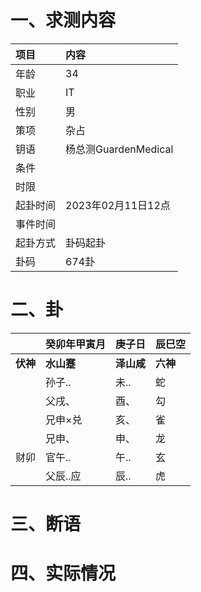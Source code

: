 # 一、求测内容
|项目|内容|
|:-|:-|
|年龄|34|
|职业|IT|
|性别|男|
|策项|杂占|
|钥语|杨总测GuardenMedical|
|条件||
|时限||
|起卦时间|2023年02月11日12点|
|事件时间||
|起卦方式|卦码起卦|
|卦码|674卦|

# 二、卦
||癸卯年甲寅月|庚子日|辰巳空|
|:-|:-|:-|:-|
|**伏神**|**水山蹇**|**泽山咸**|**六神**|
||孙子..|未..|蛇|
||父戌、|酉、|勾|
||兄申×兑|亥、|雀|
||兄申、|申、|龙|
|财卯|官午..|午..|玄|
||父辰..应|辰..|虎|


# 三、断语

# 四、实际情况